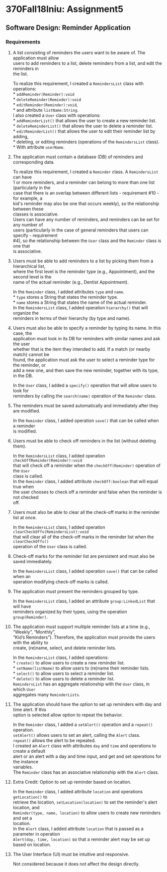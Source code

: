 # 370Fall18lniu: Assignment5
## Software Design: Reminder Application

### Requirements

1. A list consisting of reminders the users want to be aware of. The application must allow  
    users to add reminders to a list, delete reminders from a list, and edit the reminders in  
    the list.  
    
    To realize this requirement, I created a `RemindersList` class with operations:  
            * `addReminder(Reminder):void`  
            * `deleteReminder(Reminder):void`  
            * `editReminder(Reminder):void`,  
            * and attribute `listName:String`.  
    I also created a `User` class with operations:  
            * `addReminderList()` that allows the user to create a new reminder list.  
            * `deleteReminderList()` that allows the user to delete a reminder list.  
            * `editReminderList()` that allows the user to edit their reminder list by adding,  
            * deleting, or editing reminders (operations of the `RemindersList` class).  
            * With attribute `userName`.  
  
    
    
2. The application must contain a database (DB) of reminders and corresponding data.

    To realize this requirement, I created a `Reminder` class.  A `RemindersList` can have  
    1 or more reminders, and a reminder can belong to more than one list (particularly in the  
    case that there is an overlap between different lists - requirement #10 - for example, a  
    kid's reminder may also be one that occurs weekly), so the relationship between these  
    classes is associative.  
    Users can have any number of reminders, and reminders can be set for any number of  
    users (particularly in the case of general reminders that users can specify - requirement  
    #4), so the relationship between the `User` class and the `Reminder` class is one that  
    is associative.  



3. Users must be able to add reminders to a list by picking them from a hierarchical list,  
    where the first level is the reminder type (e.g., Appointment), and the second level is the  
    name of the actual reminder (e.g., Dentist Appointment).  
    
    In the `Reminder` class, I added attributes `type` and `name`.  
            * `type` stores a String that states the reminder type.  
            * `name` stores a String that states the name of the actual reminder.  
    In the `RemindersList` class, I added operation `hierarchy()` that will organize the  
    reminders in terms of their hierarchy (by type and name).  
    
    
    
4. Users must also be able to specify a reminder by typing its name. In this case, the  
    application must look in its DB for reminders with similar names and ask the user  
    whether that is the item they intended to add. If a match (or nearby match) cannot be  
    found, the application must ask the user to select a reminder type for the reminder, or  
    add a new one, and then save the new reminder, together with its type, in the DB.  
    
    In the `User` class, I added a `specify()` operation that will allow users to look for  
    reminders by calling the `search(name)` operation of the `Reminder` class.  
    
    
    
5. The reminders must be saved automatically and immediately after they are modified.  

    In the `Reminder` class, I added operation `save()` that can be called when a reminder  
    is modified.  



6. Users must be able to check off reminders in the list (without deleting them).  

    In the `RemindersList` class, I added operation `checkOffReminder(Reminder):void`  
    that will check off a reminder when the `checkOff(Reminder)` operation of the `User`  
    class is called.  
    In the `Reminder` class, I added attribute `checkOff:boolean` that will equal true when  
    the user chooses to check off a reminder and false when the reminder is not checked  
    off.  



7. Users must also be able to clear all the check-off marks in the reminder list at once.  

    In the `RemindersList` class, I added operation `clearCheckOffs(RemindersList):void`  
    that will clear all of the check-off marks in the reminder list when the `clearCheckOffs()`  
    operation of the `User` class is called.  



8. Check-off marks for the reminder list are persistent and must also be saved immediately.  

    In the `RemindersList` class, I added operation `save()` that can be called when an  
    operation modifying check-off marks is called.  



9. The application must present the reminders grouped by type.  

    In the `RemindersList` class, I added an attribute `group:LinkedList` that will have  
    reminders organized by their types, using the operation `group(Reminder)`.  



10. The application must support multiple reminder lists at a time (e.g., “Weekly”, “Monthly”,  
    “Kid’s Reminders”). Therefore, the application must provide the users with the ability to  
    create, (re)name, select, and delete reminder lists.  
    
    In the `RemindersList` class, I added operations:  
            * `create()` to allow users to create a new reminder list.  
            * `setName(listName)` to allow users to (re)name their reminder lists.  
            * `select()` to allow users to select a reminder list.  
            * `delete()` to allow users to delete a reminder list.  
    `RemindersList` has an aggregate relationship with the `User` class, in which `User`  
    aggregates many `ReminderLists`.  
    
    

11. The application should have the option to set up reminders with day and time alert. If this  
    option is selected allow option to repeat the behavior.  
    
    In the `Reminder` class, I added a `setAlert()` operation and a `repeat()` operation.  
    `setAlert()` allows users to set an alert, calling the `Alert` class.  
    `repeat()` allows the alert to be repeated.  
    I created an `Alert` class with attributes `day` and `time` and operations to create a default  
    alert or an alert with a day and time input, and get and set operations for the instance  
    variables.  
    The `Reminder` class has an associative relationship with the `Alert` class.  



12. Extra Credit: Option to set up reminder based on location.  

    In the `Reminder` class, I added attribute `location` and operations `getLocation()` to  
    retrieve the location, `setLocation(location)` to set the reminder's alert location, and  
    `Reminder(type, name, location)` to allow users to create new reminders and set a  
    location.  
    In the `Alert` class, I added attribute `location` that is passed as a parameter in operation  
    `Alert(day, time, location)` so that a reminder alert may be set up based on location.  



13. The User Interface (UI) must be intuitive and responsive.  

    Not considered because it does not affect the design directly.  
    
